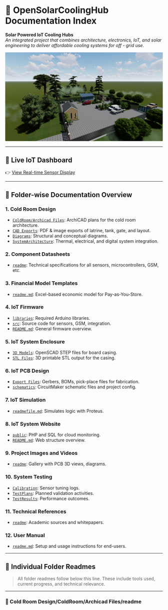 # 📘 OpenSolarCoolingHub Documentation Index

**Solar Powered IoT Cooling Hubs**  
_An integrated project that combines architecture, electronics, IoT, and solar engineering to deliver affordable cooling systems for off - grid use._

![Cold Room Exterior](/Cold%20Room%20Design/ColdRoom/CAD%20Exports/opensolarimage.PNG)

---

## 🔗 Live IoT Dashboard  
👉 [View Real-time Sensor Display](http://solarcoolingproject.atwebpages.com/RealtimeDisplayImproved.php)

---

## 📂 Folder-wise Documentation Overview

### 1. Cold Room Design
- [`ColdRoom/Archicad Files`](#cold-room-designcoldroomarchicad-filesreadme): ArchiCAD plans for the cold room architecture.
- [`CAD Exports`](#cold-room-designcoldroomcad-exportsreadme): PDF & image exports of latrine, tank, gate, and layout.
- [`Diagrams`](#cold-room-designcoldroomdiagramsreadme): Structural and conceptual diagrams.
- [`SystemArchitecture`](#cold-room-designsystemarchitecturereadmemd): Thermal, electrical, and digital system integration.

### 2. Component Datasheets
- [`readme`](#component-datasheetsreadme): Technical specifications for all sensors, microcontrollers, GSM, etc.

### 3. Financial Model Templates
- [`readme.md`](#financial-model-templatesreadmemd): Excel-based economic model for Pay-as-You-Store.

### 4. IoT Firmware
- [`libraries`](#iot-system-arduino-firmwarelibrariesreadme): Required Arduino libraries.
- [`src`](#iot-system-arduino-firmwaresrcreadme): Source code for sensors, GSM, integration.
- [`README.md`](#iot-system-arduino-firmwarereadmemd): General firmware overview.

### 5. IoT System Enclosure
- [`3D Models`](#iot-system-enclosure3d-modelsreadme): OpenSCAD STEP files for board casing.
- [`STL Files`](#iot-system-enclosurestl-filesreadme): 3D printable STL output for the casing.

### 6. IoT PCB Design
- [`Export Files`](#iot-system-pcbexport-filesreadme): Gerbers, BOMs, pick-place files for fabrication.
- [`schematics`](#iot-system-pcbschematicsreadme): CircuitMaker schematic files and project config.

### 7. IoT Simulation
- [`readmefile.md`](#iot-system-simulation-with-proteus-proreadmefilemd): Simulates logic with Proteus.

### 8. IoT System Website
- [`public`](#iot-system-websitepublicreadme): PHP and SQL for cloud monitoring.
- [`README.md`](#iot-system-websitereadmemd): Web structure overview.

### 9. Project Images and Videos
- [`readme`](#project-images-and-videosreadme): Gallery with PCB 3D views, diagrams.

### 10. System Testing
- [`Calibration`](#system-testingcalibrationreadme): Sensor tuning logs.
- [`TestPlans`](#system-testingtestplansreadme): Planned validation activities.
- [`TestResults`](#system-testingtestresultsreadmemd): Performance outcomes.

### 11. Technical References
- [`readme`](#technical-referencesreadme): Academic sources and whitepapers.

### 12. User Manual
- [`readme.md`](#user-manualreadmemd): Setup and usage instructions for end-users.

---

## 📁 Individual Folder Readmes

> All folder readmes follow below this line. These include tools used, current progress, and technical relevance.

---

### 📁 Cold Room Design/ColdRoom/Archicad Files/readme

